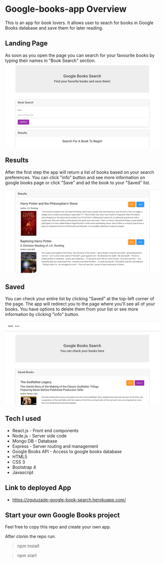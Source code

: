 # Google-books-app Overview
This is an app for book lovers. It allows user to seach for books in Google Books database and save them for later reading.

## Landing Page

As soon as you open the page you can search for your favourite books by typing their names in "Book Search" section.
![Landing Page](screenshots/landingpage.png)

## Results

After the first step the app will return a list of books based on your search preferences. You can click "info" button and see more information on google books page or click "Save" and ad the book to your "Saved" list.

![Results Page](screenshots/results.png)

## Saved

You can check your entire list by clicking "Saved" at the top-left corner of the page.
The app will redirect you to the page where you'll see all of your books. You have options to delete them from your list or see more information by clicking "info" button.

![Saved Page](screenshots/saved.png)

## Tech I used
* React.js - Front end components
* Node.js - Server side code
* Mongo DB - Database
* Express - Server routing and management
* Google Books API - Access to google books database
* HTML5
* CSS 3
* Bootstrap 4
* Javascript

## Link to deployed App
* https://zguluzade-google-book-search.herokuapp.com/

## Start your own Google Books project

Feel free to copy this repo and create your own app.

After clonin the repo run: 

> npm install

> npm start

